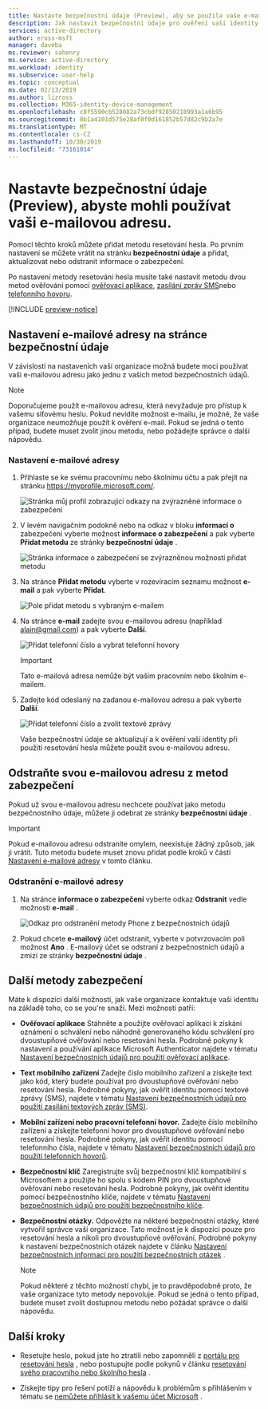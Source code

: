 ```yaml
---
title: Nastavte bezpečnostní údaje (Preview), aby se použila vaše e-mailová adresa – Azure Active Directory | Microsoft Docs
description: Jak nastavit bezpečnostní údaje pro ověření vaší identity pomocí vaší e-mailové adresy.
services: active-directory
author: eross-msft
manager: daveba
ms.reviewer: sahenry
ms.service: active-directory
ms.workload: identity
ms.subservice: user-help
ms.topic: conceptual
ms.date: 02/13/2019
ms.author: lizross
ms.collection: M365-identity-device-management
ms.openlocfilehash: c8f5590cb528082a73cbdf92850218993a1a6b95
ms.sourcegitcommit: 0b1a4101d575e28af0f0d161852b57d82c9b2a7e
ms.translationtype: MT
ms.contentlocale: cs-CZ
ms.lasthandoff: 10/30/2019
ms.locfileid: "73161014"
---
```

# <a name="set-up-security-info-preview-to-use-your-email-address"></a>Nastavte bezpečnostní údaje (Preview), abyste mohli používat vaši e-mailovou adresu.

Pomocí těchto kroků můžete přidat metodu resetování hesla. Po prvním nastavení se můžete vrátit na stránku **bezpečnostní údaje** a přidat, aktualizovat nebo odstranit informace o zabezpečení.

Po nastavení metody resetování hesla musíte také nastavit metodu dvou metod ověřování pomocí [ověřovací aplikace](security-info-setup-auth-app.md), [zasílání zpráv SMS](security-info-setup-text-msg.md)nebo [telefonního hovoru](security-info-setup-phone-number.md).

[!INCLUDE [preview-notice](../../../includes/active-directory-end-user-preview-notice-security-info.md)]

## <a name="set-up-your-email-address-from-the-security-info-page"></a>Nastavení e-mailové adresy na stránce bezpečnostní údaje

V závislosti na nastaveních vaší organizace možná budete moci používat vaši e-mailovou adresu jako jednu z vašich metod bezpečnostních údajů.

>[!Note]
>Doporučujeme použít e-mailovou adresu, která nevyžaduje pro přístup k vašemu síťovému heslu. Pokud nevidíte možnost e-mailu, je možné, že vaše organizace neumožňuje použít k ověření e-mail. Pokud se jedná o tento případ, budete muset zvolit jinou metodu, nebo požádejte správce o další nápovědu.

### <a name="to-set-up-your-email-address"></a>Nastavení e-mailové adresy

1. Přihlaste se ke svému pracovnímu nebo školnímu účtu a pak přejít na stránku https://myprofile.microsoft.com/.

    ![Stránka můj profil zobrazující odkazy na zvýrazněné informace o zabezpečení](media/security-info/securityinfo-myprofile-page.png)

2. V levém navigačním podokně nebo na odkaz v bloku **informací o** zabezpečení vyberte možnost **informace o zabezpečení** a pak vyberte **Přidat metodu** ze stránky **bezpečnostní údaje** .

    ![Stránka informace o zabezpečení se zvýrazněnou možností přidat metodu](media/security-info/securityinfo-myprofile-addmethod-page.png)

3. Na stránce **Přidat metodu** vyberte v rozevíracím seznamu možnost **e-mail** a pak vyberte **Přidat**.

    ![Pole přidat metodu s vybraným e-mailem](media/security-info/securityinfo-myprofile-addemail.png)

4. Na stránce **e-mail** zadejte svou e-mailovou adresu (například alain@gmail.com) a pak vyberte **Další**.

    ![Přidat telefonní číslo a vybrat telefonní hovory](media/security-info/securityinfo-myprofile-emailaddress.png)

    >[!Important]
    >Tato e-mailová adresa nemůže být vaším pracovním nebo školním e-mailem.

5. Zadejte kód odeslaný na zadanou e-mailovou adresu a pak vyberte **Další**.

    ![Přidat telefonní číslo a zvolit textové zprávy](media/security-info/securityinfo-myprofile-emailcode.png)

    Vaše bezpečnostní údaje se aktualizují a k ověření vaší identity při použití resetování hesla můžete použít svou e-mailovou adresu.

## <a name="delete-your-email-address-from-your-security-info-methods"></a>Odstraňte svou e-mailovou adresu z metod zabezpečení

Pokud už svou e-mailovou adresu nechcete používat jako metodu bezpečnostního údaje, můžete ji odebrat ze stránky **bezpečnostní údaje** .

>[!Important]
>Pokud e-mailovou adresu odstraníte omylem, neexistuje žádný způsob, jak ji vrátit. Tuto metodu budete muset znovu přidat podle kroků v části [Nastavení e-mailové adresy](#set-up-your-email-address-from-the-security-info-page) v tomto článku.

### <a name="to-delete-your-email-address"></a>Odstranění e-mailové adresy

1. Na stránce **informace o zabezpečení** vyberte odkaz **Odstranit** vedle možnosti **e-mail** .

    ![Odkaz pro odstranění metody Phone z bezpečnostních údajů](media/security-info/securityinfo-myprofile-emaildelete.png)

2. Pokud chcete **e-mailový** účet odstranit, vyberte v potvrzovacím poli možnost **Ano** . E-mailový účet se odstraní z bezpečnostních údajů a zmizí ze stránky **bezpečnostní údaje** .

## <a name="additional-security-info-methods"></a>Další metody zabezpečení

Máte k dispozici další možnosti, jak vaše organizace kontaktuje vaši identitu na základě toho, co se you're snaží. Mezi možnosti patří:

- **Ověřovací aplikace** Stáhněte a použijte ověřovací aplikaci k získání oznámení o schválení nebo náhodně generovaného kódu schválení pro dvoustupňové ověřování nebo resetování hesla. Podrobné pokyny k nastavení a používání aplikace Microsoft Authenticator najdete v tématu [Nastavení bezpečnostních údajů pro použití ověřovací aplikace](security-info-setup-auth-app.md).

- **Text mobilního zařízení** Zadejte číslo mobilního zařízení a získejte text jako kód, který budete používat pro dvoustupňové ověřování nebo resetování hesla. Podrobné pokyny, jak ověřit identitu pomocí textové zprávy (SMS), najdete v tématu [Nastavení bezpečnostních údajů pro použití zasílání textových zpráv (SMS)](security-info-setup-text-msg.md).

- **Mobilní zařízení nebo pracovní telefonní hovor.** Zadejte číslo mobilního zařízení a získejte telefonní hovor pro dvoustupňové ověřování nebo resetování hesla. Podrobné pokyny, jak ověřit identitu pomocí telefonního čísla, najdete v tématu [Nastavení bezpečnostních údajů pro použití telefonních hovorů](security-info-setup-phone-number.md).

- **Bezpečnostní klíč** Zaregistrujte svůj bezpečnostní klíč kompatibilní s Microsoftem a použijte ho spolu s kódem PIN pro dvoustupňové ověřování nebo resetování hesla. Podrobné pokyny, jak ověřit identitu pomocí bezpečnostního klíče, najdete v tématu [Nastavení bezpečnostních údajů pro použití bezpečnostního klíče](security-info-setup-security-key.md).

- **Bezpečnostní otázky.** Odpovězte na některé bezpečnostní otázky, které vytvořil správce vaší organizace. Tato možnost je k dispozici pouze pro resetování hesla a nikoli pro dvoustupňové ověřování. Podrobné pokyny k nastavení bezpečnostních otázek najdete v článku [Nastavení bezpečnostních informací pro použití bezpečnostních otázek](security-info-setup-questions.md) .

    >[!Note]
    >Pokud některé z těchto možností chybí, je to pravděpodobně proto, že vaše organizace tyto metody nepovoluje. Pokud se jedná o tento případ, budete muset zvolit dostupnou metodu nebo požádat správce o další nápovědu.

## <a name="next-steps"></a>Další kroky

- Resetujte heslo, pokud jste ho ztratili nebo zapomněli z [portálu pro resetování hesla](https://passwordreset.microsoftonline.com/) , nebo postupujte podle pokynů v článku [resetování svého pracovního nebo školního hesla](active-directory-passwords-update-your-own-password.md) .

- Získejte tipy pro řešení potíží a nápovědu k problémům s přihlášením v tématu se [nemůžete přihlásit k vašemu účet Microsoft](https://support.microsoft.com/help/12429/microsoft-account-sign-in-cant) .
